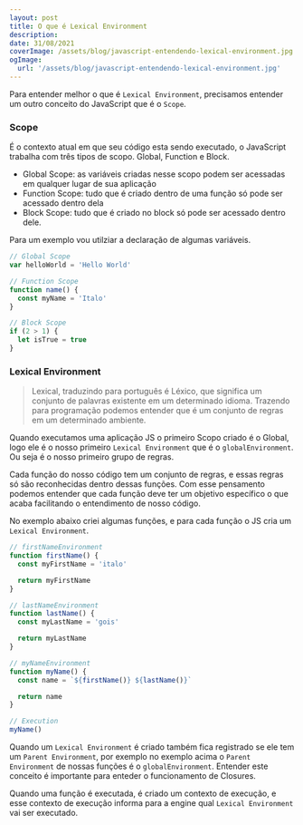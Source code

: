 ```yaml
---
layout: post
title: O que é Lexical Environment
description:
date: 31/08/2021
coverImage: /assets/blog/javascript-entendendo-lexical-environment.jpg
ogImage:
  url: '/assets/blog/javascript-entendendo-lexical-environment.jpg'
---
```


Para entender melhor o que é `Lexical Environment`, precisamos entender um outro conceito do JavaScript que é o `Scope`.

### Scope

É o contexto atual em que seu código esta sendo executado, o JavaScript trabalha com três tipos de scopo. Global, Function e Block.

- Global Scope: as variáveis criadas nesse scopo podem ser acessadas em qualquer lugar de sua aplicação
- Function Scope: tudo que é criado dentro de uma função só pode ser acessado dentro dela
- Block Scope: tudo que é criado no block só pode ser acessado dentro dele.

Para um exemplo vou utilziar a declaração de algumas variáveis.

```js
// Global Scope
var helloWorld = 'Hello World'

// Function Scope
function name() {
  const myName = 'Italo'
}

// Block Scope
if (2 > 1) {
  let isTrue = true
}
```

### Lexical Environment

> Lexical, traduzindo para português é Léxico, que significa um conjunto de palavras existente em um determinado idioma. Trazendo para programação podemos entender que é um conjunto de regras em um determinado ambiente.

Quando executamos uma aplicação JS o primeiro Scopo criado é o Global, logo ele é o nosso primeiro `Lexical Environment` que é o `globalEnvironment`. Ou seja é o nosso primeiro grupo de regras.

Cada função do nosso código tem um conjunto de regras, e essas regras só são reconhecidas dentro dessas funções. Com esse pensamento podemos entender que cada função deve ter um objetivo específico o que acaba facilitando o entendimento de nosso código.

No exemplo abaixo criei algumas funções, e para cada função o JS cria um `Lexical Environment`.

```js
// firstNameEnvironment
function firstName() {
  const myFirstName = 'italo'

  return myFirstName
}

// lastNameEnvironment
function lastName() {
  const myLastName = 'gois'

  return myLastName
}

// myNameEnvironment
function myName() {
  const name = `${firstName()} ${lastName()}`

  return name
}

// Execution
myName()
```

Quando um `Lexical Environment` é criado também fica registrado se ele tem um `Parent Environment`, por exemplo no exemplo acima o `Parent Environment` de nossas funções é o `globalEnvironment`. Entender este conceito é importante para enteder o funcionamento de Closures.

Quando uma função é executada, é criado um contexto de execução, e esse contexto de execução informa para a engine qual `Lexical Environment` vai ser executado.
